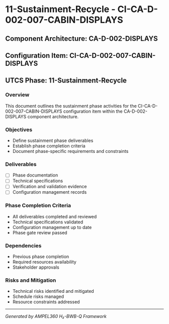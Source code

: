 # 11-Sustainment-Recycle - CI-CA-D-002-007-CABIN-DISPLAYS

## Component Architecture: CA-D-002-DISPLAYS
## Configuration Item: CI-CA-D-002-007-CABIN-DISPLAYS
## UTCS Phase: 11-Sustainment-Recycle

### Overview
This document outlines the sustainment phase activities for the CI-CA-D-002-007-CABIN-DISPLAYS configuration item within the CA-D-002-DISPLAYS component architecture.

### Objectives
- Define sustainment phase deliverables
- Establish phase completion criteria
- Document phase-specific requirements and constraints

### Deliverables
- [ ] Phase documentation
- [ ] Technical specifications
- [ ] Verification and validation evidence
- [ ] Configuration management records

### Phase Completion Criteria
- All deliverables completed and reviewed
- Technical specifications validated
- Configuration management up to date
- Phase gate review passed

### Dependencies
- Previous phase completion
- Required resources availability
- Stakeholder approvals

### Risks and Mitigation
- Technical risks identified and mitigated
- Schedule risks managed
- Resource constraints addressed

---
*Generated by AMPEL360 H₂-BWB-Q Framework*
